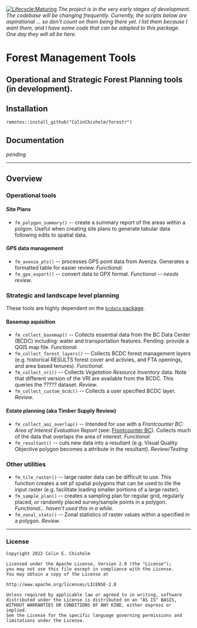 [![Lifecycle:Maturing](https://img.shields.io/badge/Lifecycle-Maturing-007EC6)](.) *The project is in the very early stages of development. The codebase will be changing frequently. Currently, the scripts below are aspirational ... so don't count on them being there yet. I list them because I want them, and I have some code that can be adapted to this package. One day they will all be here.*

# Forest Management Tools

## Operational and Strategic Forest Planning tools (in development).

## Installation

`remotes::install_github("ColinChisholm/forestr")`

## Documentation

*pending*

------------------------------------------------------------------------

## Overview

### Operational tools

#### Site Plans

-   `fm_polygon_summary()` -- create a summary report of the areas within a polgon. Useful when creating site plans to generate tabular data following edits to spatial data.

#### GPS data management

-   `fm_avenza_pts()` -- processes GPS point data from Avenza. Generates a formatted table for easier review. _Functional_.
-   `fm_gpx_export()` -- convert data to GPX format. _Functional -- needs review_.

### Strategic and landscape level planning

These tools are highly dependent on the [`bcdata` package](https://github.com/bcgov/bcdata).

#### Basemap aquisition

-   `fm_collect_basemap()` -- Collects essential data from the BC Data Center (BCDC) including: water and transportation features. Pending: provide a QGIS map file. _Functional_.
-   `fm_collect_forest_layers()` -- Collects BCDC forest management layers (e.g. historical RESULTS forest cover and activies, and FTA openings, and area based tenures). _Functional_.
-   `fm_collect_vri()` -- Collects *Vegetation Resource Inventory* data. Note that different version of the VRI are available from the BCDC. This queries the ????? dataset. _Review_.
-   `fm_collect_custom_bcdc()` -- Collects a user specified BCDC layer. _Review_.

#### Estate planning (aka Timber Supply Review)

-   `fm_collect_aoi_overlap()` -- Intended for use with a *Frontcounter BC: Area of Interest Evaluation Report* (see: [Frontcounter BC](frontcounterbc.gov.bc.ca)). Collects much of the data that overlaps the area of interest. _Functional_.
-   `fm_resultant()` -- cuts new data into a resultant (e.g. Visual Quality Objective polygon becomes a attribute in the resultant). _Review/Testing_

### Other utilities

-   `fm_tile_raster()` -- large raster data can be difficult to use. This function creates a set pf spatial polygons that can be used to tile the input raster (e.g. facilitate loading smaller portions of a large raster).
-   `fm_sample_plan()` -- creates a sampling plan for regular grid, regularly placed, or randomly placed survey/sample points in a polygon. _Functional... haven't used this in a while_.
-   `fm_zonal_stats()` -- Zonal statistics of raster values within a specified in a polygon. _Review_.

------------------------------------------------------------------------

### License

    Copyright 2022 Colin E. Chisholm

    Licensed under the Apache License, Version 2.0 (the "License");
    you may not use this file except in compliance with the License.
    You may obtain a copy of the License at

    http://www.apache.org/licenses/LICENSE-2.0

    Unless required by applicable law or agreed to in writing, software distributed under the License is distributed on an "AS IS" BASIS,
    WITHOUT WARRANTIES OR CONDITIONS OF ANY KIND, either express or implied.
    See the License for the specific language governing permissions and limitations under the License.
